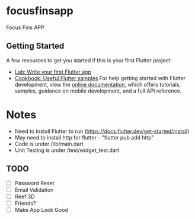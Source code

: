 # focusfinsapp

Focus Fins APP

## Getting Started
A few resources to get you started if this is your first Flutter project:
- [Lab: Write your first Flutter app](https://docs.flutter.dev/get-started/codelab)
- [Cookbook: Useful Flutter samples](https://docs.flutter.dev/cookbook)
For help getting started with Flutter development, view the
[online documentation](https://docs.flutter.dev/), which offers tutorials,
samples, guidance on mobile development, and a full API reference.

# Notes
- Need to Install Flutter to run (https://docs.flutter.dev/get-started/install)
- May need to install http for flutter - "flutter pub add http"
- Code is under /lib/main.dart
- Unit Testing is under /test/widget_test.dart

## TODO
- [ ] Password Reset
- [ ] Email Validation
- [ ] Reef 3D
- [ ] Friends?
- [ ] Make App Look Good
